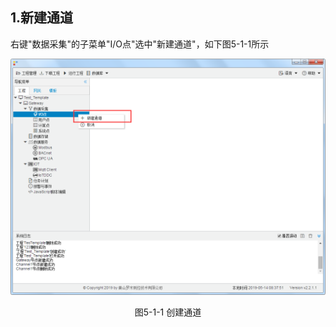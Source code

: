 ## 1.新建通道

右键"数据采集"的子菜单"I/O点"选中"新建通道"，如下图5-1-1所示

![](../../../assets/新建通道.png)

<center>图5-1-1 创建通道</center>

